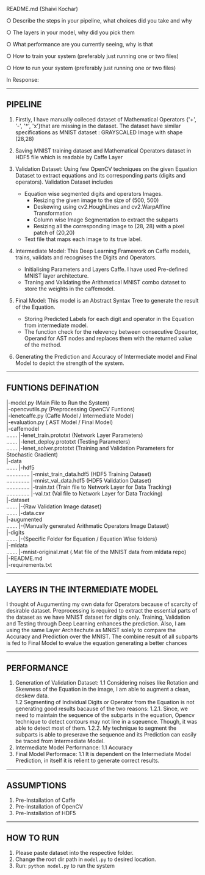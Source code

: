 README.md (Shaivi Kochar)

○ Describe the steps in your pipeline, what choices did you take and why

○ The layers in your model, why did you pick them

○ What performance are you currently seeing, why is that

○ How to train your system (preferably just running one or two files)

○ How to run your system (preferably just running one or two files)


In Response:

----------------------------------------------------------------------------------------------------------------------------------------
PIPELINE
----------------------------------------------------------------------------------------------------------------------------------------
1. Firstly, I have manually colleced dataset of Mathematical Operators {'+', '-', '*', 'x'}that are missing in the dataset.
The dataset have similar specifications as MNIST dataset : GRAYSCALED Image with shape (28,28)

2. Saving MNIST training dataset and Mathematical Operators dataset in HDF5 file which is readable by Caffe Layer

3. Validation Dataset: Using few OpenCV techniques on the given Equation Dataset to extract equations and its corresponding parts (digits and operators). Validation Dataset includes 
	- Equation wise segmented digits and operators Images.
		- Resizing the given image to the size of (500, 500)
		- Deskewing using cv2.HoughLines and cv2.WarpAffine Transformation
		- Column wise Image Segmentation to extract the subparts
		- Resizing all the corresponding image to (28, 28) with a pixel patch of (20,20)
	- Text file that maps each image to its true label. 

4. Intermediate Model: This Deep Learning Framework on Caffe models, trains, validats and recognises the Digits and Operators.
	- Initialising Parameters and Layers Caffe. I have used Pre-defined MNIST layer architecture.
	- Traning and Validating the Arithmatical MNIST combo dataset to store the weights in the caffemodel. 

5. Final Model: This model is an Abstract Syntax Tree to generate the result of the Equation.
	- Storing Predicted Labels for each digit and operator in the Equation from intermediate model.
	- The function check for the relevency between consecutive Opeartor, Operand for AST nodes and replaces them with the returned value of the method.

6. Generating the Prediction and Accuracy of Intermediate model and Final Model to depict the strength of the system.

----------------------------------------------------------------------------------------------------------------------------------------
FUNTIONS DEFINATION
----------------------------------------------------------------------------------------------------------------------------------------
|-model.py  (Main File to Run the System) <br />
|-opencvutils.py  (Preprocessing OpenCV Funtions) <br />
|-lenetcaffe.py  (Caffe Model / Intermediate Model) <br />
|-evaluation.py  ( AST Model / Final Model) <br />
|-caffemodel <br />
.......	|-lenet_train.prototxt  (Network Layer Parameters) <br />
.......	|-lenet_deploy.prototxt  (Testing Parameters) <br />
.......	|-lenet_solver.prototxt  (Training and Validation Parameters for Stochastic Gradient) <br />
|-data <br />
.......	|-hdf5 <br />
...............	|-mnist_train_data.hdf5  (HDF5 Training Dataset) <br />
...............	|-mnist_val_data.hdf5  (HDF5 Validation Dataset) <br />
...............	|-train.txt  (Train file to Network Layer for Data Tracking) <br />
...............	|-val.txt  (Val file to Network Layer for Data Tracking) <br />
|-dataset <br />
.......	|-{Raw Validation Image dataset} <br />
.......	|-data.csv <br />
|-augumented <br />
.......	|-{Manually generated Arithmatic Operators Image Dataset} <br />
|-digits <br />
.......	|-{Specific Folder for Equation / Equation Wise folders} <br />
|-mldata <br />
.......	|-mnist-original.mat  (.Mat file of the MNIST data from mldata repo) <br />
|-README.md <br />
|-requirements.txt <br />


----------------------------------------------------------------------------------------------------------------------------------------
LAYERS IN THE INTERMEDIATE MODEL
-------------------------------------------------------------------------------------------------------------------------------------
I thought of Augumenting my own data for Operators because of scarcity of desirable dataset. 
Preprocessing is required to extract the essential parts of the dataset as we have MNIST dataset for digits only. 
Training, Validation and Testing through Deep Learning enhances the prediction. Also, I am using the same Layer Architechute as MNIST solely to compare the Accuracy and Prediction over the MNIST. The combine result of all subparts is fed to Final Model to evalue the equation generating a better chances 

----------------------------------------------------------------------------------------------------------------------------------------
PERFORMANCE
----------------------------------------------------------------------------------------------------------------------------------------
1. Generation of Validation Dataset: 
	1.1 Considering noises like Rotation and Skewness of the Equation in the image, I am able to augment a clean, deskew data.  
	1.2 Segmenting of Individual Digits or Operator from the Equation is not generating good results bacause of the two reasons:
		1.2.1. Since, we need to maintain the sequence of the subparts in the equation, Opencv technique to detect contours may not line in a sqeuence. Though, it was able to detect most of them.
		1.2.2. My technique to segment the subparts is able to preserave the sequence and its Prediction can easily be traced from Intermediate Model.
2. Intermediate Model Performance:
	1.1 Accuracy
3. Final Model Performace:
	1.1 It is dependent on the Intermediate Model Prediction, in itself it is relient to generate correct results.

----------------------------------------------------------------------------------------------------------------------------------------
ASSUMPTIONS
----------------------------------------------------------------------------------------------------------------------------------------
1. Pre-Installation of Caffe
2. Pre-Installation of OpenCV
3. Pre-Installation of HDF5 

----------------------------------------------------------------------------------------------------------------------------------------
HOW TO RUN
----------------------------------------------------------------------------------------------------------------------------------------
1. Please paste dataset into the respective folder.
2. Change the root dir path in `model.py` to desired location.
3. Run: `python model.py` to run the system

